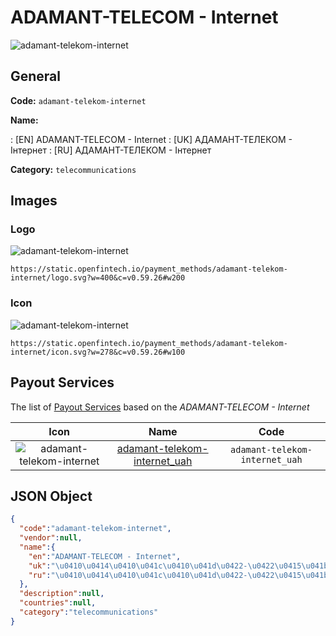
# ADAMANT-TELECOM - Internet 
![adamant-telekom-internet](https://static.openfintech.io/payment_methods/adamant-telekom-internet/logo.svg?w=400&c=v0.59.26#w200)  

## General 
**Code:** `adamant-telekom-internet` 
 
**Name:** 
 
:	[EN] ADAMANT-TELECOM - Internet 
:	[UK] АДАМАНТ-ТЕЛЕКОМ - Інтернет 
:	[RU] АДАМАНТ-ТЕЛЕКОМ - Інтернет 
 
**Category:** `telecommunications` 
 

## Images 

### Logo 
![adamant-telekom-internet](https://static.openfintech.io/payment_methods/adamant-telekom-internet/logo.svg?w=400&c=v0.59.26#w200)  

```
https://static.openfintech.io/payment_methods/adamant-telekom-internet/logo.svg?w=400&c=v0.59.26#w200
```  

### Icon 
![adamant-telekom-internet](https://static.openfintech.io/payment_methods/adamant-telekom-internet/icon.svg?w=278&c=v0.59.26#w100)  

```
https://static.openfintech.io/payment_methods/adamant-telekom-internet/icon.svg?w=278&c=v0.59.26#w100
```  

## Payout Services 
 
The list of [Payout Services](/payout-services/) based on the _ADAMANT-TELECOM - Internet_ 

|Icon|Name|Code| 
|:---:|:---:|:---:| 
|![adamant-telekom-internet](https://static.openfintech.io/payout_methods/adamant-telekom-internet/icon.svg?w=278&c=v0.59.26#w40) |[adamant-telekom-internet_uah](/payout-services/adamant-telekom-internet_uah/)|`adamant-telekom-internet_uah`| 
 

## JSON Object 

```json
{
  "code":"adamant-telekom-internet",
  "vendor":null,
  "name":{
    "en":"ADAMANT-TELECOM - Internet",
    "uk":"\u0410\u0414\u0410\u041c\u0410\u041d\u0422-\u0422\u0415\u041b\u0415\u041a\u041e\u041c - \u0406\u043d\u0442\u0435\u0440\u043d\u0435\u0442",
    "ru":"\u0410\u0414\u0410\u041c\u0410\u041d\u0422-\u0422\u0415\u041b\u0415\u041a\u041e\u041c - \u0406\u043d\u0442\u0435\u0440\u043d\u0435\u0442"
  },
  "description":null,
  "countries":null,
  "category":"telecommunications"
}
```  
